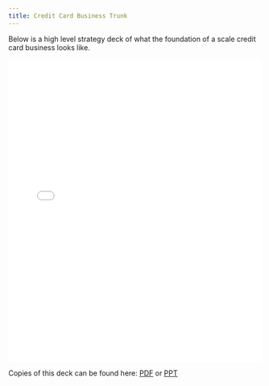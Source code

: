 ```yaml
---
title: Credit Card Business Trunk
---
```

Below is a high level strategy deck of what the foundation of a scale credit card business looks like.

<embed src="/docs/credit-card-biz-trunk.pdf" width="100%" height="600px" type="application/pdf">

Copies of this deck can be found here: [PDF](/docs/credit-card-biz-trunk.pdf) or [PPT](/docs/credit-card-biz-trunk.ppt)